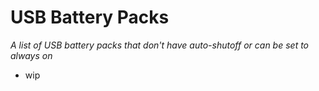 # USB Battery Packs
*A list of USB battery packs that don't have auto-shutoff or can be set to always on*

* wip
